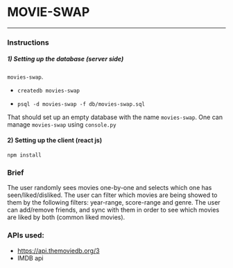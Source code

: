 # MOVIE-SWAP
* **
### Instructions
##### 1) Setting up the database (server side)
```movies-swap```.
    
* ```createdb movies-swap```
    
* ```psql -d movies-swap -f db/movies-swap.sql```

That should set up an empty database with the name ```movies-swap```.
One can manage ```movies-swap``` using ```console.py```

#### 2) Setting up the client (react js)
```npm install```

### Brief
The user randomly sees movies one-by-one and selects which one has seen/liked/disliked. The user can filter which movies are being showed to them by the following filters: year-range, score-range and genre. The user can add/remove friends, and sync with them in order to see which movies are liked by both (common liked movies). 



### APIs used:
* https://api.themoviedb.org/3
* IMDB api






